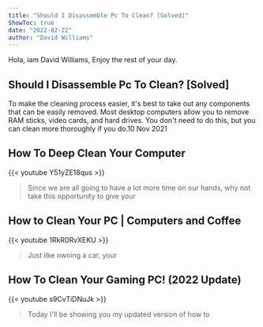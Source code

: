 ```yaml
---
title: "Should I Disassemble Pc To Clean? [Solved]"
ShowToc: true 
date: "2022-02-22"
author: "David Williams" 
---
```


Hola, iam David Williams, Enjoy the rest of your day.
## Should I Disassemble Pc To Clean? [Solved]
To make the cleaning process easier, it's best to take out any components that can be easily removed. Most desktop computers allow you to remove RAM sticks, video cards, and hard drives. You don't need to do this, but you can clean more thoroughly if you do.10 Nov 2021

## How To Deep Clean Your Computer
{{< youtube Y51yZE18qus >}}
>Since we are all going to have a lot more time on our hands, why not take this opportunity to give your 

## How to Clean Your PC | Computers and Coffee
{{< youtube 1RkR0RvXEKU >}}
>Just like owning a car, your 

## How To Clean Your Gaming PC! (2022 Update)
{{< youtube s9CvTiDNuJk >}}
>Today I'll be showing you my updated version of how to 

